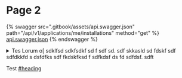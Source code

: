 # Page 2

{% swagger src=".gitbook/assets/api.swagger.json" path="/api/v1/applications/me/installations" method="get" %}
[api.swagger.json](.gitbook/assets/api.swagger.json)
{% endswagger %}

<details>

<summary>Tes Lorum o[ sdklfsd sdkfsdkf sd f sdf sd. sdf skkasld sd fdskf sdf sdfdkkfd s dsfdfks sdf fkdskfksd f sdfkdsf ds fd sdfdsf. sdft</summary>

Test 123 Tes Lorum o\[ sdklfsd sdkfsdkf sd f sdf sd. sdf skkasld sd fdskf sdf sdfdkkfd s dsfdfks sdf fkdskfksd f sdfkdsf ds fd sdfdsf. sdft

</details>

Test [#heading](./#heading "mention")
